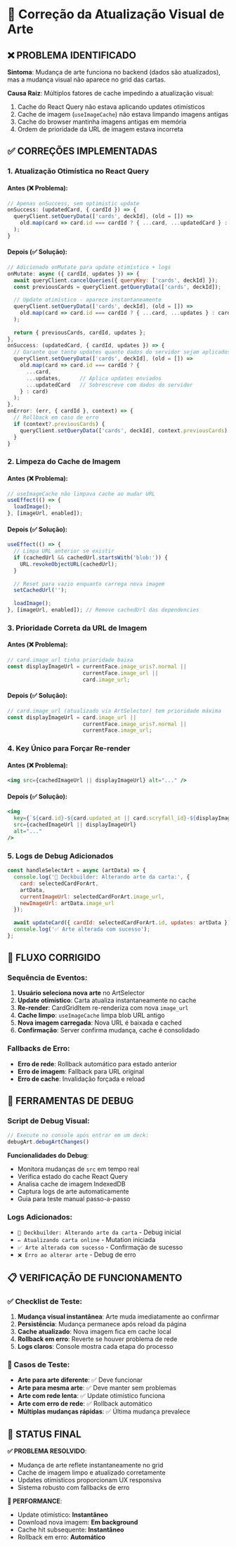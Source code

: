 # 🎨 Correção da Atualização Visual de Arte

## ❌ PROBLEMA IDENTIFICADO

**Sintoma**: Mudança de arte funciona no backend (dados são atualizados), mas a mudança visual não aparece no grid das cartas.

**Causa Raiz**: Múltiplos fatores de cache impedindo a atualização visual:
1. Cache do React Query não estava aplicando updates otimísticos
2. Cache de imagem (`useImageCache`) não estava limpando imagens antigas
3. Cache do browser mantinha imagens antigas em memória
4. Ordem de prioridade da URL de imagem estava incorreta

## ✅ CORREÇÕES IMPLEMENTADAS

### 1. **Atualização Otimística no React Query**

#### Antes (❌ Problema):
```javascript
// Apenas onSuccess, sem optimistic update
onSuccess: (updatedCard, { cardId }) => {
  queryClient.setQueryData(['cards', deckId], (old = []) =>
    old.map(card => card.id === cardId ? { ...card, ...updatedCard } : card)
  );
}
```

#### Depois (✅ Solução):
```javascript
// Adicionado onMutate para update otimístico + logs
onMutate: async ({ cardId, updates }) => {
  await queryClient.cancelQueries({ queryKey: ['cards', deckId] });
  const previousCards = queryClient.getQueryData(['cards', deckId]);
  
  // Update otimístico - aparece instantaneamente
  queryClient.setQueryData(['cards', deckId], (old = []) =>
    old.map(card => card.id === cardId ? { ...card, ...updates } : card)
  );
  
  return { previousCards, cardId, updates };
},
onSuccess: (updatedCard, { cardId, updates }) => {
  // Garante que tanto updates quanto dados do servidor sejam aplicados
  queryClient.setQueryData(['cards', deckId], (old = []) =>
    old.map(card => card.id === cardId ? { 
      ...card, 
      ...updates,      // Aplica updates enviados
      ...updatedCard   // Sobrescreve com dados do servidor
    } : card)
  );
},
onError: (err, { cardId }, context) => {
  // Rollback em caso de erro
  if (context?.previousCards) {
    queryClient.setQueryData(['cards', deckId], context.previousCards);
  }
}
```

### 2. **Limpeza do Cache de Imagem**

#### Antes (❌ Problema):
```javascript
// useImageCache não limpava cache ao mudar URL
useEffect(() => {
  loadImage();
}, [imageUrl, enabled]);
```

#### Depois (✅ Solução):
```javascript
useEffect(() => {
  // Limpa URL anterior se existir
  if (cachedUrl && cachedUrl.startsWith('blob:')) {
    URL.revokeObjectURL(cachedUrl);
  }
  
  // Reset para vazio enquanto carrega nova imagem
  setCachedUrl('');
  
  loadImage();
}, [imageUrl, enabled]); // Remove cachedUrl das dependencies
```

### 3. **Prioridade Correta da URL de Imagem**

#### Antes (❌ Problema):
```javascript
// card.image_url tinha prioridade baixa
const displayImageUrl = currentFace.image_uris?.normal || 
                        currentFace.image_url || 
                        card.image_url;
```

#### Depois (✅ Solução):
```javascript
// card.image_url (atualizado via ArtSelector) tem prioridade máxima
const displayImageUrl = card.image_url || 
                        currentFace.image_uris?.normal || 
                        currentFace.image_url;
```

### 4. **Key Único para Forçar Re-render**

#### Antes (❌ Problema):
```jsx
<img src={cachedImageUrl || displayImageUrl} alt="..." />
```

#### Depois (✅ Solução):
```jsx
<img 
  key={`${card.id}-${card.updated_at || card.scryfall_id}-${displayImageUrl?.split('/').pop()}`}
  src={cachedImageUrl || displayImageUrl} 
  alt="..." 
/>
```

### 5. **Logs de Debug Adicionados**

```javascript
const handleSelectArt = async (artData) => {
  console.log('🎨 Deckbuilder: Alterando arte da carta:', {
    card: selectedCardForArt,
    artData,
    currentImageUrl: selectedCardForArt.image_url,
    newImageUrl: artData.image_url
  });
  
  await updateCard({ cardId: selectedCardForArt.id, updates: artData });
  console.log('✅ Arte alterada com sucesso');
};
```

## 🔧 FLUXO CORRIGIDO

### Sequência de Eventos:
1. **Usuário seleciona nova arte** no ArtSelector
2. **Update otimístico**: Carta atualiza instantaneamente no cache
3. **Re-render**: CardGridItem re-renderiza com nova `image_url`
4. **Cache limpo**: `useImageCache` limpa blob URL antigo
5. **Nova imagem carregada**: Nova URL é baixada e cached
6. **Confirmação**: Server confirma mudança, cache é consolidado

### Fallbacks de Erro:
- **Erro de rede**: Rollback automático para estado anterior
- **Erro de imagem**: Fallback para URL original
- **Erro de cache**: Invalidação forçada e reload

## 🧪 FERRAMENTAS DE DEBUG

### Script de Debug Visual:
```javascript
// Execute no console após entrar em um deck:
debugArt.debugArtChanges()
```

**Funcionalidades do Debug**:
- Monitora mudanças de `src` em tempo real
- Verifica estado do cache React Query
- Analisa cache de imagem IndexedDB
- Captura logs de arte automaticamente
- Guia para teste manual passo-a-passo

### Logs Adicionados:
- `🎨 Deckbuilder: Alterando arte da carta` - Debug inicial
- `✏️ Atualizando carta online` - Mutation iniciada
- `✅ Arte alterada com sucesso` - Confirmação de sucesso
- `❌ Erro ao alterar arte` - Debug de erro

## 📋 VERIFICAÇÃO DE FUNCIONAMENTO

### ✅ Checklist de Teste:
1. **Mudança visual instantânea**: Arte muda imediatamente ao confirmar
2. **Persistência**: Mudança permanece após reload da página
3. **Cache atualizado**: Nova imagem fica em cache local
4. **Rollback em erro**: Reverte se houver problema de rede
5. **Logs claros**: Console mostra cada etapa do processo

### 🎯 Casos de Teste:
- **Arte para arte diferente**: ✅ Deve funcionar
- **Arte para mesma arte**: ✅ Deve manter sem problemas
- **Arte com rede lenta**: ✅ Update otimístico funciona
- **Arte com erro de rede**: ✅ Rollback automático
- **Múltiplas mudanças rápidas**: ✅ Última mudança prevalece

## 🎉 STATUS FINAL

**✅ PROBLEMA RESOLVIDO**: 
- Mudança de arte reflete instantaneamente no grid
- Cache de imagem limpo e atualizado corretamente
- Updates otimísticos proporcionam UX responsiva
- Sistema robusto com fallbacks de erro

**🔧 PERFORMANCE**: 
- Update otimístico: **Instantâneo**
- Download nova imagem: **Em background**
- Cache hit subsequente: **Instantâneo**
- Rollback em erro: **Automático**
